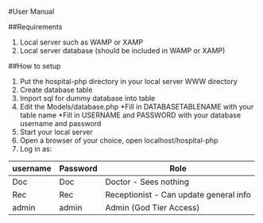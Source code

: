 #User Manual

##Requirements
1) Local server such as WAMP or XAMP
2) Local server database (should be included in WAMP or XAMP)

##How to setup 
1) Put the hospital-php directory in your local server WWW directory
2) Create database table 
3) Import sql for dummy database into table
4) Edit the Models/database.php 
    *Fill in DATABASETABLENAME with your table name
    *Fill in USERNAME and PASSWORD with your database username and password
5) Start your local server
6) Open a browser of your choice, open localhost/hospital-php
7) Log in as:

| username     | Password      | Role                              |
| ------------ | ------------- | --------------------------------- |
| Doc          | Doc           | Doctor - Sees nothing             |
| Rec          | Rec           | Receptionist - Can update general info   |
| admin        | admin         | Admin (God Tier Access)           |